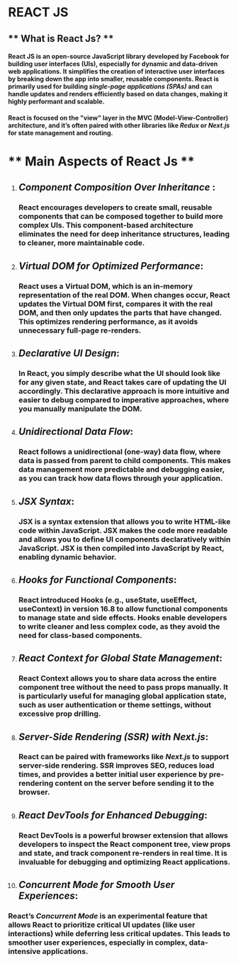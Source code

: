 # REACT JS

## ** What is React Js? **
#### React JS is an open-source JavaScript library developed by Facebook for building user interfaces (UIs), especially for dynamic and data-driven web applications. It simplifies the creation of interactive user interfaces by breaking down the app into smaller, reusable components. React is primarily used for building *single-page applications (SPAs)* and can handle updates and renders efficiently based on data changes, making it highly performant and scalable. 

#### React is focused on the "view" layer in the MVC (Model-View-Controller) architecture, and it’s often paired with other libraries like *Redux* or *Next.js* for state management and routing.

# ** Main Aspects of React Js **

1. ## *Component Composition Over Inheritance* :
  
   ### React encourages developers to create small, reusable components that can be composed together to build more complex UIs. This component-based architecture eliminates the need for deep inheritance structures, leading to cleaner, more maintainable code.

2. ## *Virtual DOM for Optimized Performance*:

   ### React uses a Virtual DOM, which is an in-memory representation of the real DOM. When changes occur, React updates the Virtual DOM first, compares it with the real DOM, and then only updates the parts that have changed. This optimizes rendering performance, as it avoids unnecessary full-page re-renders.

3. ## *Declarative UI Design*:

   ### In React, you simply describe what the UI should look like for any given state, and React takes care of updating the UI accordingly. This declarative approach is more intuitive and easier to debug compared to imperative approaches, where you manually manipulate the DOM.

4. ## *Unidirectional Data Flow*:

   ### React follows a unidirectional (one-way) data flow, where data is passed from parent to child components. This makes data management more predictable and debugging easier, as you can track how data flows through your application.

5. ## *JSX Syntax*:
   ### JSX is a syntax extension that allows you to write HTML-like code within JavaScript. JSX makes the code more readable and allows you to define UI components declaratively within JavaScript. JSX is then compiled into JavaScript by React, enabling dynamic behavior.

6. ## *Hooks for Functional Components*:

   ### React introduced Hooks (e.g., useState, useEffect, useContext) in version 16.8 to allow functional components to manage state and side effects. Hooks enable developers to write cleaner and less complex code, as they avoid the need for class-based components.

7. ## *React Context for Global State Management*:

   ### React Context allows you to share data across the entire component tree without the need to pass props manually. It is particularly useful for managing global application state, such as user authentication or theme settings, without excessive prop drilling.

8. ## *Server-Side Rendering (SSR) with Next.js*:

   ### React can be paired with frameworks like *Next.js* to support server-side rendering. SSR improves SEO, reduces load times, and provides a better initial user experience by pre-rendering content on the server before sending it to the browser.

9. ## *React DevTools for Enhanced Debugging*:

   ### React DevTools is a powerful browser extension that allows developers to inspect the React component tree, view props and state, and track component re-renders in real time. It is invaluable for debugging and optimizing React applications.

10. ## *Concurrent Mode for Smooth User Experiences*:

   ### React’s *Concurrent Mode* is an experimental feature that allows React to prioritize critical UI updates (like user interactions) while deferring less critical updates. This leads to smoother user experiences, especially in complex, data-intensive applications.

